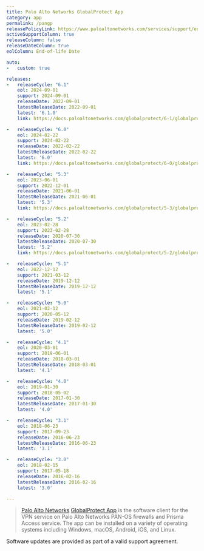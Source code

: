 ```yaml
---
title: Palo Alto Networks GlobalProtect App
category: app
permalink: /pangp
releasePolicyLink: https://www.paloaltonetworks.com/services/support/end-of-life-announcements/end-of-life-summary
activeSupportColumn: true
releaseColumn: false
releaseDateColumn: true
eolColumn: End-of-life Date

auto:
-   custom: true

releases:
-   releaseCycle: "6.1"
    eol: 2024-09-01
    support: 2024-09-01
    releaseDate: 2022-09-01
    latestReleaseDate: 2022-09-01
    latest: '6.1.0'
    link: https://docs.paloaltonetworks.com/globalprotect/6-1/globalprotect-app-release-notes

-   releaseCycle: "6.0"
    eol: 2024-02-22
    support: 2024-02-22
    releaseDate: 2022-02-22
    latestReleaseDate: 2022-02-22
    latest: '6.0'
    link: https://docs.paloaltonetworks.com/globalprotect/6-0/globalprotect-app-release-notes

-   releaseCycle: "5.3"
    eol: 2023-06-01
    support: 2022-12-01
    releaseDate: 2021-06-01
    latestReleaseDate: 2021-06-01
    latest: '5.3'
    link: https://docs.paloaltonetworks.com/globalprotect/5-3/globalprotect-app-release-notes/gp-app-release-information

-   releaseCycle: "5.2"
    eol: 2023-02-28
    support: 2023-02-28
    releaseDate: 2020-07-30
    latestReleaseDate: 2020-07-30
    latest: '5.2'
    link: https://docs.paloaltonetworks.com/globalprotect/5-2/globalprotect-app-release-notes

-   releaseCycle: "5.1"
    eol: 2022-12-12
    support: 2021-03-12
    releaseDate: 2019-12-12
    latestReleaseDate: 2019-12-12
    latest: '5.1'

-   releaseCycle: "5.0"
    eol: 2021-02-12
    support: 2020-05-12
    releaseDate: 2019-02-12
    latestReleaseDate: 2019-02-12
    latest: '5.0'

-   releaseCycle: "4.1"
    eol: 2020-03-01
    support: 2019-06-01
    releaseDate: 2018-03-01
    latestReleaseDate: 2018-03-01
    latest: '4.1'

-   releaseCycle: "4.0"
    eol: 2019-01-30
    support: 2018-05-02
    releaseDate: 2017-01-30
    latestReleaseDate: 2017-01-30
    latest: '4.0'

-   releaseCycle: "3.1"
    eol: 2018-06-23
    support: 2017-09-23
    releaseDate: 2016-06-23
    latestReleaseDate: 2016-06-23
    latest: '3.1'

-   releaseCycle: "3.0"
    eol: 2018-02-15
    support: 2017-05-18
    releaseDate: 2016-02-16
    latestReleaseDate: 2016-02-16
    latest: '3.0'

---
```


> [Palo Alto Networks](https://www.paloaltonetworks.com/) [GlobalProtect App](https://docs.paloaltonetworks.com/globalprotect)
> is the software client for the VPN service on Palo Alto Networks PAN-OS firewalls and Prisma
> Access service. The app can be installed on a variety of operating systems including Windows,
> macOS, Android, iOS, and Linux.

Software updates are provided as part of a valid support agreement.
